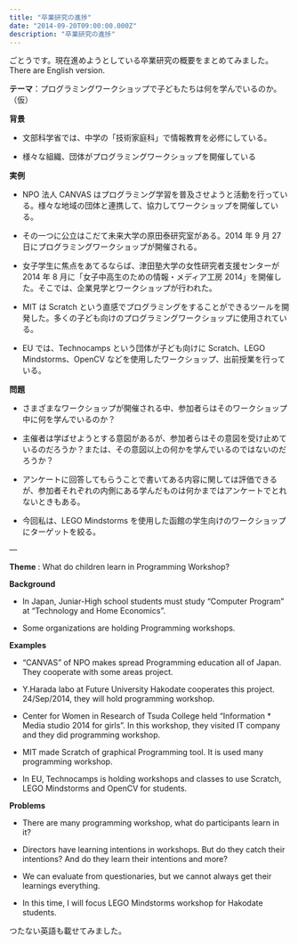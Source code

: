 ```yaml
---
title: "卒業研究の進捗"
date: "2014-09-20T09:00:00.000Z"
description: "卒業研究の進捗"
---
```


ごとうです。現在進めようとしている卒業研究の概要をまとめてみました。There are English version.

**テーマ**：プログラミングワークショップで子どもたちは何を学んでいるのか。（仮）

**背景**

- 文部科学省では、中学の「技術家庭科」で情報教育を必修にしている。

- 様々な組織、団体がプログラミングワークショップを開催している

**実例**

- NPO 法人 CANVAS はプログラミング学習を普及させようと活動を行っている。様々な地域の団体と連携して、協力してワークショップを開催している。

- その一つに公立はこだて未来大学の原田泰研究室がある。2014 年 9 月 27 日にプログラミングワークショップが開催される。

- 女子学生に焦点をあてるならば、津田塾大学の女性研究者支援センターが 2014 年 8 月に「女子中高生のための情報・メディア工房 2014」を開催した。そこでは、企業見学とワークショップが行われた。

- MIT は Scratch という直感でプログラミングをすることができるツールを開発した。多くの子ども向けのプログラミングワークショップに使用されている。

- EU では、Technocamps という団体が子ども向けに Scratch、LEGO Mindstorms、OpenCV などを使用したワークショップ、出前授業を行っている。

**問題**

- さまざまなワークショップが開催される中、参加者らはそのワークショップ中に何を学んでいるのか？

- 主催者は学ばせようとする意図があるが、参加者らはその意図を受け止めているのだろうか？または、その意図以上の何かを学んでいるのではないのだろうか？

- アンケートに回答してもらうことで書いてある内容に関しては評価できるが、参加者それぞれの内側にある学んだものは何かまではアンケートでとれないときもある。

- 今回私は、LEGO Mindstorms を使用した函館の学生向けのワークショップにターゲットを絞る。

—

**Theme** : What do children learn in Programming Workshop?

**Background**

- In Japan, Juniar-High school students must study “Computer Program” at “Technology and Home Economics”.

- Some organizations are holding Programming workshops.

**Examples**

- “CANVAS” of NPO makes spread Programming education all of Japan. They cooperate with some areas project.

- Y.Harada labo at Future University Hakodate cooperates this project. 24/Sep/2014, they will hold programming workshop.

- Center for Women in Research of Tsuda College held “Information \* Media studio 2014 for girls”. In this workshop, they visited IT company and they did programming workshop.

- MIT made Scratch of graphical Programming tool. It is used many programming workshop.

- In EU, Technocamps is holding workshops and classes to use Scratch, LEGO Mindstorms and OpenCV for students.

**Problems**

- There are many programming workshop, what do participants learn in it?

- Directors have learning intentions in workshops. But do they catch their intentions? And do they learn their intentions and more?

- We can evaluate from questionaries, but we cannot always get their learnings everything.

- In this time, I will focus LEGO Mindstorms workshop for Hakodate students.

つたない英語も載せてみました。
